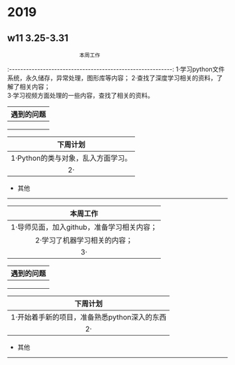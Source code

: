 # 2019
## w11 3.25-3.31

                           本周工作                           
 :----------------------------------------------------------:
1·学习python文件系统，永久储存，异常处理，图形库等内容；
2·查找了深度学习相关的资料，了解了相关内容；                        
3·学习视频方面处理的一些内容，查找了相关的资料。                    

| 遇到的问题 |
| :--------: |
|        |
|        |
|        |

|                           下周计划                           |
| :----------------------------------------------------------:|
|1·Python的类与对象，乱入方面学习。                       |
|2·                                                           |


- 其他

------




|                           本周工作                           |
| :----------------------------------------------------------:|
|1·导师见面，加入github，准备学习相关内容；                       |
|2·学习了机器学习相关的内容；                                     |
|3·                                                           |

| 遇到的问题 |
| :--------: |
|        |
|        |
|        |

|                           下周计划                           |
| :----------------------------------------------------------:|
|1·开始着手新的项目，准备熟悉python深入的东西                      |
|2·                                                           |


- 其他

------
